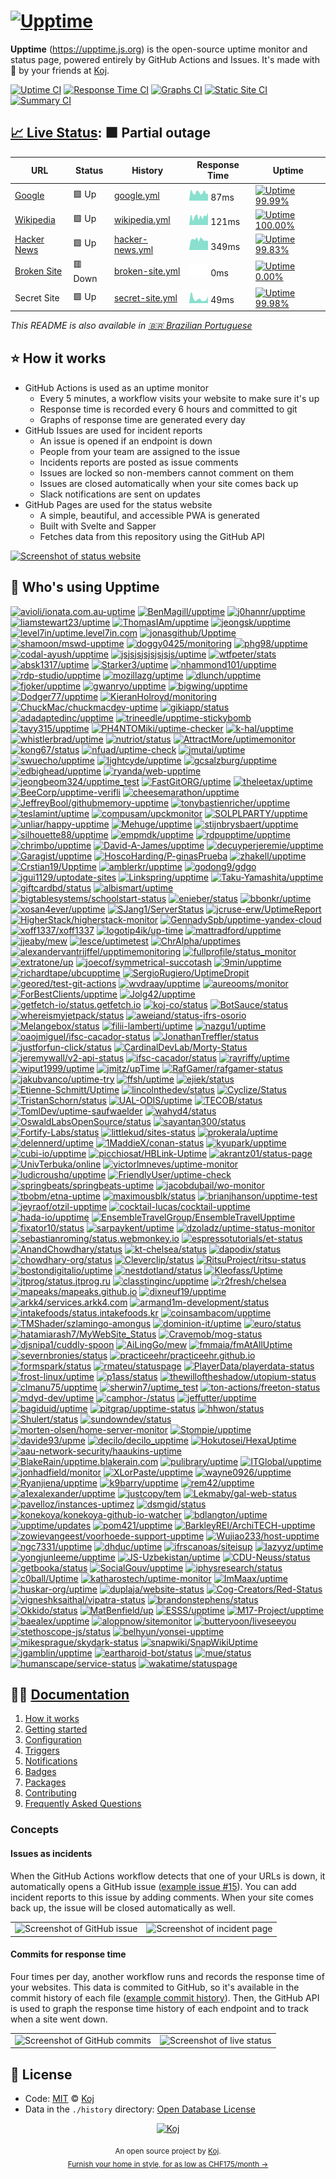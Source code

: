 # [![Upptime](https://raw.githubusercontent.com/upptime/upptime.js.org/master/static/img/logo.svg)](https://upptime.js.org)

<!--start: description-->

**Upptime** (https://upptime.js.org) is the open-source uptime monitor and status page, powered entirely by GitHub Actions and Issues. It's made with 💚 by your friends at [Koj](https://koj.co).

<!--end: description-->

[![Uptime CI](https://github.com/koj-co/upptime/workflows/Uptime%20CI/badge.svg)](https://github.com/koj-co/upptime/actions?query=workflow%3A%22Uptime+CI%22)
[![Response Time CI](https://github.com/koj-co/upptime/workflows/Response%20Time%20CI/badge.svg)](https://github.com/koj-co/upptime/actions?query=workflow%3A%22Response+Time+CI%22)
[![Graphs CI](https://github.com/koj-co/upptime/workflows/Graphs%20CI/badge.svg)](https://github.com/koj-co/upptime/actions?query=workflow%3A%22Graphs+CI%22)
[![Static Site CI](https://github.com/koj-co/upptime/workflows/Static%20Site%20CI/badge.svg)](https://github.com/koj-co/upptime/actions?query=workflow%3A%22Static+Site+CI%22)
[![Summary CI](https://github.com/koj-co/upptime/workflows/Summary%20CI/badge.svg)](https://github.com/koj-co/upptime/actions?query=workflow%3A%22Summary+CI%22)

## [📈 Live Status](https://demo.upptime.js.org): <!--live status--> **🟧 Partial outage**

<!--start: status pages-->
<!-- This summary is generated by Upptime (https://github.com/upptime/upptime) -->
<!-- Do not edit this manually, your changes will be overwritten -->

| URL                                             | Status  | History                                                                                      | Response Time                                                                    | Uptime                                                                                                                                                                                                          |
| ----------------------------------------------- | ------- | -------------------------------------------------------------------------------------------- | -------------------------------------------------------------------------------- | --------------------------------------------------------------------------------------------------------------------------------------------------------------------------------------------------------------- |
| [Google](https://www.google.com)                | 🟩 Up   | [google.yml](https://github.com/upptime/upptime/commits/master/history/google.yml)           | <img alt="Response time graph" src="./graphs/google.png" height="20"> 87ms       | [![Uptime 99.99%](https://img.shields.io/endpoint?url=https%3A%2F%2Fraw.githubusercontent.com%2Fupptime%2Fupptime%2Fmaster%2Fapi%2Fgoogle%2Fuptime.json)](https://demo.upptime.js.org/history/google)           |
| [Wikipedia](https://en.wikipedia.org)           | 🟩 Up   | [wikipedia.yml](https://github.com/upptime/upptime/commits/master/history/wikipedia.yml)     | <img alt="Response time graph" src="./graphs/wikipedia.png" height="20"> 121ms   | [![Uptime 100.00%](https://img.shields.io/endpoint?url=https%3A%2F%2Fraw.githubusercontent.com%2Fupptime%2Fupptime%2Fmaster%2Fapi%2Fwikipedia%2Fuptime.json)](https://demo.upptime.js.org/history/wikipedia)    |
| [Hacker News](https://news.ycombinator.com)     | 🟩 Up   | [hacker-news.yml](https://github.com/upptime/upptime/commits/master/history/hacker-news.yml) | <img alt="Response time graph" src="./graphs/hacker-news.png" height="20"> 349ms | [![Uptime 99.83%](https://img.shields.io/endpoint?url=https%3A%2F%2Fraw.githubusercontent.com%2Fupptime%2Fupptime%2Fmaster%2Fapi%2Fhacker-news%2Fuptime.json)](https://demo.upptime.js.org/history/hacker-news) |
| [Broken Site](https://thissitedoesnotexist.com) | 🟥 Down | [broken-site.yml](https://github.com/upptime/upptime/commits/master/history/broken-site.yml) | <img alt="Response time graph" src="./graphs/broken-site.png" height="20"> 0ms   | [![Uptime 0.00%](https://img.shields.io/endpoint?url=https%3A%2F%2Fraw.githubusercontent.com%2Fupptime%2Fupptime%2Fmaster%2Fapi%2Fbroken-site%2Fuptime.json)](https://demo.upptime.js.org/history/broken-site)  |
| Secret Site                                     | 🟩 Up   | [secret-site.yml](https://github.com/upptime/upptime/commits/master/history/secret-site.yml) | <img alt="Response time graph" src="./graphs/secret-site.png" height="20"> 49ms  | [![Uptime 99.98%](https://img.shields.io/endpoint?url=https%3A%2F%2Fraw.githubusercontent.com%2Fupptime%2Fupptime%2Fmaster%2Fapi%2Fsecret-site%2Fuptime.json)](https://demo.upptime.js.org/history/secret-site) |

<!--end: status pages-->

<!--start: docs-->

_This README is also available in [🇧🇷 Brazilian Portuguese](./README.pt-br.md)_

## ⭐ How it works

- GitHub Actions is used as an uptime monitor
  - Every 5 minutes, a workflow visits your website to make sure it's up
  - Response time is recorded every 6 hours and committed to git
  - Graphs of response time are generated every day
- GitHub Issues are used for incident reports
  - An issue is opened if an endpoint is down
  - People from your team are assigned to the issue
  - Incidents reports are posted as issue comments
  - Issues are locked so non-members cannot comment on them
  - Issues are closed automatically when your site comes back up
  - Slack notifications are sent on updates
- GitHub Pages are used for the status website
  - A simple, beautiful, and accessible PWA is generated
  - Built with Svelte and Sapper
  - Fetches data from this repository using the GitHub API

[![Screenshot of status website](https://raw.githubusercontent.com/upptime/upptime.js.org/master/static/img/screenshot-status.png)](https://upptime.js.org)

## 💝 Who's using Upptime

<!-- start: readme-repos-list -->
<!-- This list is auto-generated using koj-co/readme-repos-list -->
<!-- Do not edit this list manually, your changes will be overwritten -->
[![avioli/ionata.com.au-uptime](https://images.weserv.nl/?url=avatars0.githubusercontent.com%2Fu%2F524259%3Fv%3D4&h=30&w=30&fit=cover&mask=circle&maxage=7d)](https://ionata.com.au)
[![BenMagill/upptime](https://images.weserv.nl/?url=avatars3.githubusercontent.com%2Fu%2F34661412%3Fv%3D4&h=30&w=30&fit=cover&mask=circle&maxage=7d)](https://upptime.github.io/upptime)
[![j0hannr/upptime](https://images.weserv.nl/?url=avatars3.githubusercontent.com%2Fu%2F52762073%3Fv%3D4&h=30&w=30&fit=cover&mask=circle&maxage=7d)](https://demo.upptime.js.org)
[![liamstewart23/uptime](https://images.weserv.nl/?url=avatars0.githubusercontent.com%2Fu%2F15363506%3Fv%3D4&h=30&w=30&fit=cover&mask=circle&maxage=7d)](https://demo.upptime.js.org)
[![ThomasIAm/upptime](https://images.weserv.nl/?url=avatars2.githubusercontent.com%2Fu%2F10333951%3Fv%3D4&h=30&w=30&fit=cover&mask=circle&maxage=7d)](https://status.tvdn.me)
[![jeongsk/upptime](https://images.weserv.nl/?url=avatars2.githubusercontent.com%2Fu%2F57607783%3Fv%3D4&h=30&w=30&fit=cover&mask=circle&maxage=7d)](https://demo.upptime.js.org)
[![level7in/uptime.level7in.com](https://images.weserv.nl/?url=avatars3.githubusercontent.com%2Fu%2F9393567%3Fv%3D4&h=30&w=30&fit=cover&mask=circle&maxage=7d)](https://uptime.level7in.com)
[![jonasgithub/Upptime](https://images.weserv.nl/?url=avatars2.githubusercontent.com%2Fu%2F155643%3Fv%3D4&h=30&w=30&fit=cover&mask=circle&maxage=7d)](https://jonasgithub.github.io/Upptime/)
[![shamoon/mswd-upptime](https://images.weserv.nl/?url=avatars1.githubusercontent.com%2Fu%2F4887959%3Fv%3D4&h=30&w=30&fit=cover&mask=circle&maxage=7d)](https://status.mswd.io)
[![doggy0425/monitoring](https://images.weserv.nl/?url=avatars2.githubusercontent.com%2Fu%2F72742954%3Fv%3D4&h=30&w=30&fit=cover&mask=circle&maxage=7d)](https://demo.upptime.js.org)
[![phg98/upptime](https://images.weserv.nl/?url=avatars1.githubusercontent.com%2Fu%2F12092302%3Fv%3D4&h=30&w=30&fit=cover&mask=circle&maxage=7d)](https://demo.upptime.js.org)
[![codal-ayush/upptime](https://images.weserv.nl/?url=avatars1.githubusercontent.com%2Fu%2F61188326%3Fv%3D4&h=30&w=30&fit=cover&mask=circle&maxage=7d)](https://demo.upptime.js.org)
[![jsjsjsjsjsjsjsjs/uptime](https://images.weserv.nl/?url=avatars0.githubusercontent.com%2Fu%2F49901141%3Fv%3D4&h=30&w=30&fit=cover&mask=circle&maxage=7d)](https://demo.upptime.js.org)
[![wtfpeter/stats](https://images.weserv.nl/?url=avatars3.githubusercontent.com%2Fu%2F21058578%3Fv%3D4&h=30&w=30&fit=cover&mask=circle&maxage=7d)](https://stats.pethor.eu)
[![absk1317/uptime](https://images.weserv.nl/?url=avatars3.githubusercontent.com%2Fu%2F14087778%3Fv%3D4&h=30&w=30&fit=cover&mask=circle&maxage=7d)](https://demo.upptime.js.org)
[![Starker3/uptime](https://images.weserv.nl/?url=avatars1.githubusercontent.com%2Fu%2F20905821%3Fv%3D4&h=30&w=30&fit=cover&mask=circle&maxage=7d)](https://demo.upptime.js.org)
[![nhammond101/upptime](https://images.weserv.nl/?url=avatars3.githubusercontent.com%2Fu%2F456479%3Fv%3D4&h=30&w=30&fit=cover&mask=circle&maxage=7d)](https://status.happypengu.in)
[![rdp-studio/upptime](https://images.weserv.nl/?url=avatars0.githubusercontent.com%2Fu%2F67402215%3Fv%3D4&h=30&w=30&fit=cover&mask=circle&maxage=7d)](https://upptime.github.io/upptime)
[![mozillazg/uptime](https://images.weserv.nl/?url=avatars2.githubusercontent.com%2Fu%2F485054%3Fv%3D4&h=30&w=30&fit=cover&mask=circle&maxage=7d)](https://demo.upptime.js.org)
[![dlunch/upptime](https://images.weserv.nl/?url=avatars1.githubusercontent.com%2Fu%2F1371509%3Fv%3D4&h=30&w=30&fit=cover&mask=circle&maxage=7d)](https://upptime.dlunch.net/)
[![fjoker/upptime](https://images.weserv.nl/?url=avatars2.githubusercontent.com%2Fu%2F6489660%3Fv%3D4&h=30&w=30&fit=cover&mask=circle&maxage=7d)](https://demo.upptime.js.org)
[![gwanryo/upptime](https://images.weserv.nl/?url=avatars0.githubusercontent.com%2Fu%2F9062624%3Fv%3D4&h=30&w=30&fit=cover&mask=circle&maxage=7d)](https://status.jmm.kr)
[![bigwing/upptime](https://images.weserv.nl/?url=avatars3.githubusercontent.com%2Fu%2F13835088%3Fv%3D4&h=30&w=30&fit=cover&mask=circle&maxage=7d)](https://bigwing.github.io/upptime/)
[![Dodger77/upptime](https://images.weserv.nl/?url=avatars2.githubusercontent.com%2Fu%2F255767%3Fv%3D4&h=30&w=30&fit=cover&mask=circle&maxage=7d)](https://upptime.github.io/upptime)
[![KieranHolroyd/monitoring](https://images.weserv.nl/?url=avatars1.githubusercontent.com%2Fu%2F25421864%3Fv%3D4&h=30&w=30&fit=cover&mask=circle&maxage=7d)](https://monitoring.kieran.dev)
[![ChuckMac/chuckmacdev-uptime](https://images.weserv.nl/?url=avatars1.githubusercontent.com%2Fu%2F1966834%3Fv%3D4&h=30&w=30&fit=cover&mask=circle&maxage=7d)](https://demo.upptime.js.org)
[![gikiapp/status](https://images.weserv.nl/?url=avatars1.githubusercontent.com%2Fu%2F63689645%3Fv%3D4&h=30&w=30&fit=cover&mask=circle&maxage=7d)](https://upptime.github.io/upptime)
[![adadaptedinc/upptime](https://images.weserv.nl/?url=avatars2.githubusercontent.com%2Fu%2F6840510%3Fv%3D4&h=30&w=30&fit=cover&mask=circle&maxage=7d)](https://demo.upptime.js.org)
[![trineedle/upptime-stickybomb](https://images.weserv.nl/?url=avatars0.githubusercontent.com%2Fu%2F74759629%3Fv%3D4&h=30&w=30&fit=cover&mask=circle&maxage=7d)](https://demo.upptime.js.org)
[![tavy315/upptime](https://images.weserv.nl/?url=avatars2.githubusercontent.com%2Fu%2F6184412%3Fv%3D4&h=30&w=30&fit=cover&mask=circle&maxage=7d)](https://demo.upptime.js.org)
[![PH4NTOMiki/uptime-checker](https://images.weserv.nl/?url=avatars1.githubusercontent.com%2Fu%2F35368241%3Fv%3D4&h=30&w=30&fit=cover&mask=circle&maxage=7d)](https://demo.upptime.js.org)
[![k-hal/upptime](https://images.weserv.nl/?url=avatars1.githubusercontent.com%2Fu%2F1532352%3Fv%3D4&h=30&w=30&fit=cover&mask=circle&maxage=7d)](https://demo.upptime.js.org)
[![whistlerbrad/uptime](https://images.weserv.nl/?url=avatars2.githubusercontent.com%2Fu%2F12632335%3Fv%3D4&h=30&w=30&fit=cover&mask=circle&maxage=7d)](https://upptime.github.io/upptime)
[![nutriot/status](https://images.weserv.nl/?url=avatars0.githubusercontent.com%2Fu%2F40072057%3Fv%3D4&h=30&w=30&fit=cover&mask=circle&maxage=7d)](https://status.nutriot.com)
[![AttractMore/uptimemonitor](https://images.weserv.nl/?url=avatars2.githubusercontent.com%2Fu%2F986557%3Fv%3D4&h=30&w=30&fit=cover&mask=circle&maxage=7d)](https://upptime.github.io/upptime)
[![kong67/status](https://images.weserv.nl/?url=avatars2.githubusercontent.com%2Fu%2F2015787%3Fv%3D4&h=30&w=30&fit=cover&mask=circle&maxage=7d)](https://upptime.github.io/upptime)
[![nfuad/uptime-check](https://images.weserv.nl/?url=avatars0.githubusercontent.com%2Fu%2F24988773%3Fv%3D4&h=30&w=30&fit=cover&mask=circle&maxage=7d)](https://upptime.github.io/upptime)
[![jmutai/uptime](https://images.weserv.nl/?url=avatars1.githubusercontent.com%2Fu%2F12774160%3Fv%3D4&h=30&w=30&fit=cover&mask=circle&maxage=7d)](https://demo.upptime.js.org)
[![swuecho/upptime](https://images.weserv.nl/?url=avatars2.githubusercontent.com%2Fu%2F666683%3Fv%3D4&h=30&w=30&fit=cover&mask=circle&maxage=7d)](https://blog.meihao.us/upptime/)
[![lightcyde/upptime](https://images.weserv.nl/?url=avatars3.githubusercontent.com%2Fu%2F47458786%3Fv%3D4&h=30&w=30&fit=cover&mask=circle&maxage=7d)](https://status.lightcyde.agency)
[![gcsalzburg/upptime](https://images.weserv.nl/?url=avatars3.githubusercontent.com%2Fu%2F32631912%3Fv%3D4&h=30&w=30&fit=cover&mask=circle&maxage=7d)](https://designedbycave.co.uk)
[![edbighead/upptime](https://images.weserv.nl/?url=avatars3.githubusercontent.com%2Fu%2F16245796%3Fv%3D4&h=30&w=30&fit=cover&mask=circle&maxage=7d)](https://edbighead.github.io/upptime)
[![ryanda/web-upptime](https://images.weserv.nl/?url=avatars2.githubusercontent.com%2Fu%2F7850459%3Fv%3D4&h=30&w=30&fit=cover&mask=circle&maxage=7d)](https://ryanda.github.io/web-upptime)
[![jeongbeom324/upptime_test](https://images.weserv.nl/?url=avatars2.githubusercontent.com%2Fu%2F74699926%3Fv%3D4&h=30&w=30&fit=cover&mask=circle&maxage=7d)](https://jeongbeom324@gmail.com.github.io/upptime_test)
[![FastGitORG/uptime](https://images.weserv.nl/?url=avatars1.githubusercontent.com%2Fu%2F62810231%3Fv%3D4&h=30&w=30&fit=cover&mask=circle&maxage=7d)](https://upptime.github.io/upptime)
[![theleetax/uptime](https://images.weserv.nl/?url=avatars0.githubusercontent.com%2Fu%2F61379531%3Fv%3D4&h=30&w=30&fit=cover&mask=circle&maxage=7d)](https://status.theleetax.com)
[![BeeCorp/upptime-verifli](https://images.weserv.nl/?url=avatars2.githubusercontent.com%2Fu%2F68553155%3Fv%3D4&h=30&w=30&fit=cover&mask=circle&maxage=7d)](https://BeeCorp.github.io/upptime-verifli)
[![cheesemarathon/upptime](https://images.weserv.nl/?url=avatars0.githubusercontent.com%2Fu%2F16329132%3Fv%3D4&h=30&w=30&fit=cover&mask=circle&maxage=7d)](https://cheesemarathon.github.io/upptime)
[![JeffreyBool/githubmemory-upptime](https://images.weserv.nl/?url=avatars3.githubusercontent.com%2Fu%2F24415888%3Fv%3D4&h=30&w=30&fit=cover&mask=circle&maxage=7d)](https://upptime.githubmemory.com/)
[![tonybastienricher/upptime](https://images.weserv.nl/?url=avatars0.githubusercontent.com%2Fu%2F51478222%3Fv%3D4&h=30&w=30&fit=cover&mask=circle&maxage=7d)](https://tonybastienricher.github.io/upptime)
[![teslamint/uptime](https://images.weserv.nl/?url=avatars2.githubusercontent.com%2Fu%2F158752%3Fv%3D4&h=30&w=30&fit=cover&mask=circle&maxage=7d)](https://uptime.tmint.dev)
[![compusam/upckmonitor](https://images.weserv.nl/?url=avatars0.githubusercontent.com%2Fu%2F348724%3Fv%3D4&h=30&w=30&fit=cover&mask=circle&maxage=7d)](https://demo.upptime.js.org)
[![SOLPLPARTY/upptime](https://images.weserv.nl/?url=avatars2.githubusercontent.com%2Fu%2F37937762%3Fv%3D4&h=30&w=30&fit=cover&mask=circle&maxage=7d)](https://status.solpl.party)
[![unliar/happy-upptime](https://images.weserv.nl/?url=avatars3.githubusercontent.com%2Fu%2F14177215%3Fv%3D4&h=30&w=30&fit=cover&mask=circle&maxage=7d)](https://unliar.github.io/happy-upptime)
[![Mehuge/upptime](https://images.weserv.nl/?url=avatars1.githubusercontent.com%2Fu%2F99895%3Fv%3D4&h=30&w=30&fit=cover&mask=circle&maxage=7d)](https://mehuge.github.io/upptime)
[![stijnbrysbaert/upptime](https://images.weserv.nl/?url=avatars0.githubusercontent.com%2Fu%2F21146352%3Fv%3D4&h=30&w=30&fit=cover&mask=circle&maxage=7d)](https://stijnbrysbaert.github.io/upptime)
[![silhouette88/upptime](https://images.weserv.nl/?url=avatars1.githubusercontent.com%2Fu%2F15719657%3Fv%3D4&h=30&w=30&fit=cover&mask=circle&maxage=7d)](https://silhouette88.github.io/upptime)
[![empmdk/upptime](https://images.weserv.nl/?url=avatars3.githubusercontent.com%2Fu%2F6612031%3Fv%3D4&h=30&w=30&fit=cover&mask=circle&maxage=7d)](https://status.wickedcpu.com)
[![rdpupptime/upptime](https://images.weserv.nl/?url=avatars3.githubusercontent.com%2Fu%2F74958882%3Fv%3D4&h=30&w=30&fit=cover&mask=circle&maxage=7d)](https://rdpupptime.github.io/upptime)
[![chrimbo/upptime](https://images.weserv.nl/?url=avatars0.githubusercontent.com%2Fu%2F6575546%3Fv%3D4&h=30&w=30&fit=cover&mask=circle&maxage=7d)](https://chrimbo.github.io/upptime)
[![David-A-James/upptime](https://images.weserv.nl/?url=avatars1.githubusercontent.com%2Fu%2F8606919%3Fv%3D4&h=30&w=30&fit=cover&mask=circle&maxage=7d)](https://David-A-James.github.io/upptime)
[![decuyperjeremie/upptime](https://images.weserv.nl/?url=avatars0.githubusercontent.com%2Fu%2F5681118%3Fv%3D4&h=30&w=30&fit=cover&mask=circle&maxage=7d)](https://decuyperjeremie.github.io/upptime)
[![Garagist/upptime](https://images.weserv.nl/?url=avatars2.githubusercontent.com%2Fu%2F61826246%3Fv%3D4&h=30&w=30&fit=cover&mask=circle&maxage=7d)](https://Garagist.github.io/upptime)
[![HoscoHarding/P-ginasPrueba](https://images.weserv.nl/?url=avatars1.githubusercontent.com%2Fu%2F56766560%3Fv%3D4&h=30&w=30&fit=cover&mask=circle&maxage=7d)](https://demo.upptime.js.org)
[![zhakell/upptime](https://images.weserv.nl/?url=avatars3.githubusercontent.com%2Fu%2F67196792%3Fv%3D4&h=30&w=30&fit=cover&mask=circle&maxage=7d)](https://zhakell.github.io/upptime)
[![Crstian19/Upptime](https://images.weserv.nl/?url=avatars2.githubusercontent.com%2Fu%2F21632768%3Fv%3D4&h=30&w=30&fit=cover&mask=circle&maxage=7d)](https://crstian.me)
[![amblerkr/upptime](https://images.weserv.nl/?url=avatars3.githubusercontent.com%2Fu%2F67187038%3Fv%3D4&h=30&w=30&fit=cover&mask=circle&maxage=7d)](https://status.ambler.kr)
[![godong9/gdgo](https://images.weserv.nl/?url=avatars0.githubusercontent.com%2Fu%2F1950670%3Fv%3D4&h=30&w=30&fit=cover&mask=circle&maxage=7d)](https://godong9.github.io/gdgo)
[![jgui1129/uptodate-sites](https://images.weserv.nl/?url=avatars3.githubusercontent.com%2Fu%2F29097518%3Fv%3D4&h=30&w=30&fit=cover&mask=circle&maxage=7d)](https://upptime.github.io/upptime)
[![Linkspring/upptime](https://images.weserv.nl/?url=avatars1.githubusercontent.com%2Fu%2F66222735%3Fv%3D4&h=30&w=30&fit=cover&mask=circle&maxage=7d)](https://status.lksg.me)
[![Taku-Yamashita/upptime](https://images.weserv.nl/?url=avatars1.githubusercontent.com%2Fu%2F27942145%3Fv%3D4&h=30&w=30&fit=cover&mask=circle&maxage=7d)](https://Taku-Yamashita.github.io/upptime)
[![giftcardbd/status](https://images.weserv.nl/?url=avatars0.githubusercontent.com%2Fu%2F70586926%3Fv%3D4&h=30&w=30&fit=cover&mask=circle&maxage=7d)](https://giftcardbd.github.io/status)
[![albismart/uptime](https://images.weserv.nl/?url=avatars2.githubusercontent.com%2Fu%2F31440851%3Fv%3D4&h=30&w=30&fit=cover&mask=circle&maxage=7d)](https://status.albismart.com)
[![bigtablesystems/schoolstart-status](https://images.weserv.nl/?url=avatars2.githubusercontent.com%2Fu%2F64296373%3Fv%3D4&h=30&w=30&fit=cover&mask=circle&maxage=7d)](https://demo.upptime.js.org)
[![enieber/status](https://images.weserv.nl/?url=avatars3.githubusercontent.com%2Fu%2F7907068%3Fv%3D4&h=30&w=30&fit=cover&mask=circle&maxage=7d)](https://enieber.github.io/status/)
[![bbonkr/uptime](https://images.weserv.nl/?url=avatars0.githubusercontent.com%2Fu%2F3590545%3Fv%3D4&h=30&w=30&fit=cover&mask=circle&maxage=7d)](https://uptime.bbon.me)
[![xosan4ever/upptime](https://images.weserv.nl/?url=avatars2.githubusercontent.com%2Fu%2F10044715%3Fv%3D4&h=30&w=30&fit=cover&mask=circle&maxage=7d)](https://xosan4ever.github.io/upptime)
[![SJang1/ServerStatus](https://images.weserv.nl/?url=avatars2.githubusercontent.com%2Fu%2F29011440%3Fv%3D4&h=30&w=30&fit=cover&mask=circle&maxage=7d)](https://SJang1.github.io/ServerStatus)
[![jcruse-erw/UptimeReport](https://images.weserv.nl/?url=avatars3.githubusercontent.com%2Fu%2F69030709%3Fv%3D4&h=30&w=30&fit=cover&mask=circle&maxage=7d)](https://jcruse-erw.github.io/UptimeReport)
[![HigherStack/higherstack-monitor](https://images.weserv.nl/?url=avatars0.githubusercontent.com%2Fu%2F64578864%3Fv%3D4&h=30&w=30&fit=cover&mask=circle&maxage=7d)](https://HigherStack.github.io/higherstack-monitor)
[![GennadySpb/upptime-yandex-cloud](https://images.weserv.nl/?url=avatars2.githubusercontent.com%2Fu%2F2803590%3Fv%3D4&h=30&w=30&fit=cover&mask=circle&maxage=7d)](https://GennadySpb.github.io/upptime-yandex-cloud)
[![xoff1337/xoff1337](https://images.weserv.nl/?url=avatars2.githubusercontent.com%2Fu%2F58573943%3Fv%3D4&h=30&w=30&fit=cover&mask=circle&maxage=7d)](https://xoff1337.github.io/xoff1337)
[![logotip4ik/up-time](https://images.weserv.nl/?url=avatars0.githubusercontent.com%2Fu%2F56201308%3Fv%3D4&h=30&w=30&fit=cover&mask=circle&maxage=7d)](https://logotip4ik.github.io/up-time)
[![mattradford/upptime](https://images.weserv.nl/?url=avatars1.githubusercontent.com%2Fu%2F2804540%3Fv%3D4&h=30&w=30&fit=cover&mask=circle&maxage=7d)](https://mattradford.github.io/upptime)
[![jjeaby/mew](https://images.weserv.nl/?url=avatars1.githubusercontent.com%2Fu%2F32763196%3Fv%3D4&h=30&w=30&fit=cover&mask=circle&maxage=7d)](https://jjeaby.github.io/mew)
[![lesce/uptimetest](https://images.weserv.nl/?url=avatars1.githubusercontent.com%2Fu%2F151652%3Fv%3D4&h=30&w=30&fit=cover&mask=circle&maxage=7d)](https://lesce.github.io/uptimetest)
[![ChrAlpha/upptimes](https://images.weserv.nl/?url=avatars0.githubusercontent.com%2Fu%2F53332481%3Fv%3D4&h=30&w=30&fit=cover&mask=circle&maxage=7d)](https://status.ichr.me)
[![alexandervantrijffel/upptimemonitoring](https://images.weserv.nl/?url=avatars2.githubusercontent.com%2Fu%2F994409%3Fv%3D4&h=30&w=30&fit=cover&mask=circle&maxage=7d)](https://alexandervantrijffel.github.io/upptimemonitoring)
[![fullprofile/status_monitor](https://images.weserv.nl/?url=avatars2.githubusercontent.com%2Fu%2F20567415%3Fv%3D4&h=30&w=30&fit=cover&mask=circle&maxage=7d)](https://status.waypath.io)
[![extratone/up](https://images.weserv.nl/?url=avatars3.githubusercontent.com%2Fu%2F43663476%3Fv%3D4&h=30&w=30&fit=cover&mask=circle&maxage=7d)](https://extratone.github.io/up)
[![joecof/symmetrical-succotash](https://images.weserv.nl/?url=avatars1.githubusercontent.com%2Fu%2F43552945%3Fv%3D4&h=30&w=30&fit=cover&mask=circle&maxage=7d)](https://joecof.github.io/symmetrical-succotash)
[![9min/upptime](https://images.weserv.nl/?url=avatars1.githubusercontent.com%2Fu%2F12682061%3Fv%3D4&h=30&w=30&fit=cover&mask=circle&maxage=7d)](https://9min.github.io/upptime)
[![richardtape/ubcupptime](https://images.weserv.nl/?url=avatars0.githubusercontent.com%2Fu%2F116946%3Fv%3D4&h=30&w=30&fit=cover&mask=circle&maxage=7d)](https://richardtape.github.io/ubcupptime)
[![SergioRugiero/UptimeDropit](https://images.weserv.nl/?url=avatars0.githubusercontent.com%2Fu%2F20051327%3Fv%3D4&h=30&w=30&fit=cover&mask=circle&maxage=7d)](https://SergioRugiero.github.io/UptimeDropit)
[![geored/test-git-actions](https://images.weserv.nl/?url=avatars2.githubusercontent.com%2Fu%2F47973913%3Fv%3D4&h=30&w=30&fit=cover&mask=circle&maxage=7d)](https://geored.github.io/test-git-actions)
[![wvdraay/upptime](https://images.weserv.nl/?url=avatars3.githubusercontent.com%2Fu%2F11157658%3Fv%3D4&h=30&w=30&fit=cover&mask=circle&maxage=7d)](https://wvdraay.github.io/upptime-ccmm.care)
[![aureooms/monitor](https://images.weserv.nl/?url=avatars3.githubusercontent.com%2Fu%2F5165674%3Fv%3D4&h=30&w=30&fit=cover&mask=circle&maxage=7d)](https://aureooms.github.io/monitor)
[![ForBestClients/upptime](https://images.weserv.nl/?url=avatars3.githubusercontent.com%2Fu%2F6724775%3Fv%3D4&h=30&w=30&fit=cover&mask=circle&maxage=7d)](https://ivankopcik.github.io/upptime)
[![Jolg42/upptime](https://images.weserv.nl/?url=avatars3.githubusercontent.com%2Fu%2F1328733%3Fv%3D4&h=30&w=30&fit=cover&mask=circle&maxage=7d)](https://jolg42.github.io/upptime)
[![getfetch-io/status.getfetch.io](https://images.weserv.nl/?url=avatars1.githubusercontent.com%2Fu%2F70174612%3Fv%3D4&h=30&w=30&fit=cover&mask=circle&maxage=7d)](https://status.getfetch.io)
[![koj-co/status](https://images.weserv.nl/?url=avatars3.githubusercontent.com%2Fu%2F65495851%3Fv%3D4&h=30&w=30&fit=cover&mask=circle&maxage=7d)](https://status.koj.co)
[![BotSauce/status](https://images.weserv.nl/?url=avatars0.githubusercontent.com%2Fu%2F69754536%3Fv%3D4&h=30&w=30&fit=cover&mask=circle&maxage=7d)](https://botsauce.github.io/status)
[![whereismyjetpack/status](https://images.weserv.nl/?url=avatars2.githubusercontent.com%2Fu%2F3694886%3Fv%3D4&h=30&w=30&fit=cover&mask=circle&maxage=7d)](https://whereismyjetpack.github.io/status)
[![aweiand/status-ifrs-osorio](https://images.weserv.nl/?url=avatars0.githubusercontent.com%2Fu%2F1443817%3Fv%3D4&h=30&w=30&fit=cover&mask=circle&maxage=7d)](https://aweiand.github.io/status-ifrs-osorio)
[![Melangebox/status](https://images.weserv.nl/?url=avatars2.githubusercontent.com%2Fu%2F74049849%3Fv%3D4&h=30&w=30&fit=cover&mask=circle&maxage=7d)](https://status.melangebox.com)
[![filii-lamberti/uptime](https://images.weserv.nl/?url=avatars2.githubusercontent.com%2Fu%2F62287617%3Fv%3D4&h=30&w=30&fit=cover&mask=circle&maxage=7d)](https://filii-lamberti.github.io/uptime)
[![nazgu1/uptime](https://images.weserv.nl/?url=avatars0.githubusercontent.com%2Fu%2F1545613%3Fv%3D4&h=30&w=30&fit=cover&mask=circle&maxage=7d)](https://nazgu1.github.io/uptime)
[![oaojmiguel/ifsc-cacador-status](https://images.weserv.nl/?url=avatars1.githubusercontent.com%2Fu%2F14549975%3Fv%3D4&h=30&w=30&fit=cover&mask=circle&maxage=7d)](https://oaojmiguel.github.io/ifsc-cacador-status)
[![JonathanTreffler/status](https://images.weserv.nl/?url=avatars1.githubusercontent.com%2Fu%2F28999431%3Fv%3D4&h=30&w=30&fit=cover&mask=circle&maxage=7d)](https://JonathanTreffler.github.io/status)
[![justforfun-click/status](https://images.weserv.nl/?url=avatars1.githubusercontent.com%2Fu%2F71951624%3Fv%3D4&h=30&w=30&fit=cover&mask=circle&maxage=7d)](https://uptime.justforfun.click)
[![CardinalDevLab/Morty-Status](https://images.weserv.nl/?url=avatars1.githubusercontent.com%2Fu%2F71206262%3Fv%3D4&h=30&w=30&fit=cover&mask=circle&maxage=7d)](https://status.schwi.me)
[![jeremywall/v2-api-status](https://images.weserv.nl/?url=avatars0.githubusercontent.com%2Fu%2F1005490%3Fv%3D4&h=30&w=30&fit=cover&mask=circle&maxage=7d)](https://jeremywall.github.io/v2-api-status)
[![ifsc-cacador/status](https://images.weserv.nl/?url=avatars2.githubusercontent.com%2Fu%2F74967565%3Fv%3D4&h=30&w=30&fit=cover&mask=circle&maxage=7d)](https://ifsc-cacador.github.io/status)
[![rayriffy/uptime](https://images.weserv.nl/?url=avatars3.githubusercontent.com%2Fu%2F22584594%3Fv%3D4&h=30&w=30&fit=cover&mask=circle&maxage=7d)](https://status.rayriffy.com)
[![wiput1999/uptime](https://images.weserv.nl/?url=avatars3.githubusercontent.com%2Fu%2F8299278%3Fv%3D4&h=30&w=30&fit=cover&mask=circle&maxage=7d)](https://status.wi.in.th)
[![jmitz/upTime](https://images.weserv.nl/?url=avatars1.githubusercontent.com%2Fu%2F378080%3Fv%3D4&h=30&w=30&fit=cover&mask=circle&maxage=7d)](https://jmitz.github.io/upTime)
[![RafGamer/rafgamer-status](https://images.weserv.nl/?url=avatars1.githubusercontent.com%2Fu%2F25205937%3Fv%3D4&h=30&w=30&fit=cover&mask=circle&maxage=7d)](https://status.rafgamer.pw)
[![jakubvanco/uptime-try](https://images.weserv.nl/?url=avatars0.githubusercontent.com%2Fu%2F67695990%3Fv%3D4&h=30&w=30&fit=cover&mask=circle&maxage=7d)](https://jakubvanco.github.io/uptime-try)
[![ffsh/uptime](https://images.weserv.nl/?url=avatars3.githubusercontent.com%2Fu%2F36672151%3Fv%3D4&h=30&w=30&fit=cover&mask=circle&maxage=7d)](https://status.freifunk-suedholstein.de)
[![ejiek/status](https://images.weserv.nl/?url=avatars2.githubusercontent.com%2Fu%2F7649041%3Fv%3D4&h=30&w=30&fit=cover&mask=circle&maxage=7d)](https://status.ejiek.com)
[![Etienne-Schmitt/Uptime](https://images.weserv.nl/?url=avatars2.githubusercontent.com%2Fu%2F22135894%3Fv%3D4&h=30&w=30&fit=cover&mask=circle&maxage=7d)](https://status.schmitt-etienne.fr)
[![lincolnthedev/status](https://images.weserv.nl/?url=avatars2.githubusercontent.com%2Fu%2F41193328%3Fv%3D4&h=30&w=30&fit=cover&mask=circle&maxage=7d)](https://lincolnthedev.github.io/classi-status)
[![Cyclize/Status](https://images.weserv.nl/?url=avatars3.githubusercontent.com%2Fu%2F41808935%3Fv%3D4&h=30&w=30&fit=cover&mask=circle&maxage=7d)](https://status.cyclize.cf)
[![TristanSchorn/status](https://images.weserv.nl/?url=avatars1.githubusercontent.com%2Fu%2F3461274%3Fv%3D4&h=30&w=30&fit=cover&mask=circle&maxage=7d)](https://TristanSchorn.github.io/status)
[![UAL-ODIS/uptime](https://images.weserv.nl/?url=avatars2.githubusercontent.com%2Fu%2F61063507%3Fv%3D4&h=30&w=30&fit=cover&mask=circle&maxage=7d)](https://UAL-ODIS.github.io/uptime)
[![TECOB/status](https://images.weserv.nl/?url=avatars3.githubusercontent.com%2Fu%2F12141937%3Fv%3D4&h=30&w=30&fit=cover&mask=circle&maxage=7d)](https://tecob.github.io/status)
[![TomlDev/uptime-saufwaelder](https://images.weserv.nl/?url=avatars0.githubusercontent.com%2Fu%2F48552168%3Fv%3D4&h=30&w=30&fit=cover&mask=circle&maxage=7d)](https://tomldev.github.io/uptime-saufwaelder)
[![wahyd4/status](https://images.weserv.nl/?url=avatars2.githubusercontent.com%2Fu%2F836576%3Fv%3D4&h=30&w=30&fit=cover&mask=circle&maxage=7d)](https://status.toozhao.com)
[![OswaldLabsOpenSource/status](https://images.weserv.nl/?url=avatars3.githubusercontent.com%2Fu%2F21421587%3Fv%3D4&h=30&w=30&fit=cover&mask=circle&maxage=7d)](https://status.oswaldlabs.com)
[![sayantan300/status](https://images.weserv.nl/?url=avatars0.githubusercontent.com%2Fu%2F62213554%3Fv%3D4&h=30&w=30&fit=cover&mask=circle&maxage=7d)](https://status.rovelstars.ga)
[![Fortify-Labs/status](https://images.weserv.nl/?url=avatars1.githubusercontent.com%2Fu%2F65604887%3Fv%3D4&h=30&w=30&fit=cover&mask=circle&maxage=7d)](https://status.fortify.gg)
[![littlekud/sites-status](https://images.weserv.nl/?url=avatars0.githubusercontent.com%2Fu%2F63548095%3Fv%3D4&h=30&w=30&fit=cover&mask=circle&maxage=7d)](https://status.taoky.moe)
[![prokerala/uptime](https://images.weserv.nl/?url=avatars1.githubusercontent.com%2Fu%2F49444039%3Fv%3D4&h=30&w=30&fit=cover&mask=circle&maxage=7d)](https://prokerala.github.io/uptime)
[![delennerd/uptime](https://images.weserv.nl/?url=avatars3.githubusercontent.com%2Fu%2F15961552%3Fv%3D4&h=30&w=30&fit=cover&mask=circle&maxage=7d)](https://status.delennerd.de)
[![1MaddieX/conan-status](https://images.weserv.nl/?url=avatars2.githubusercontent.com%2Fu%2F47996003%3Fv%3D4&h=30&w=30&fit=cover&mask=circle&maxage=7d)](https://status.conan-ai.co)
[![kyupark/upptime](https://images.weserv.nl/?url=avatars3.githubusercontent.com%2Fu%2F465309%3Fv%3D4&h=30&w=30&fit=cover&mask=circle&maxage=7d)](https://upptime.js.org)
[![cubi-io/upptime](https://images.weserv.nl/?url=avatars0.githubusercontent.com%2Fu%2F73463162%3Fv%3D4&h=30&w=30&fit=cover&mask=circle&maxage=7d)](https://upptime.cubi.so)
[![picchiosat/HBLink-Uptime](https://images.weserv.nl/?url=avatars3.githubusercontent.com%2Fu%2F8112062%3Fv%3D4&h=30&w=30&fit=cover&mask=circle&maxage=7d)](https://uptime.hblink.it)
[![akrantz01/status-page](https://images.weserv.nl/?url=avatars1.githubusercontent.com%2Fu%2F16374390%3Fv%3D4&h=30&w=30&fit=cover&mask=circle&maxage=7d)](https://status.krantz.dev)
[![UnivTerbuka/online](https://images.weserv.nl/?url=avatars1.githubusercontent.com%2Fu%2F70267820%3Fv%3D4&h=30&w=30&fit=cover&mask=circle&maxage=7d)](https://UnivTerbuka.github.io/online)
[![victorlmneves/uptime-monitor](https://images.weserv.nl/?url=avatars3.githubusercontent.com%2Fu%2F17341789%3Fv%3D4&h=30&w=30&fit=cover&mask=circle&maxage=7d)](https://victorneves.dev)
[![ludicroushq/upptime](https://images.weserv.nl/?url=avatars3.githubusercontent.com%2Fu%2F40924967%3Fv%3D4&h=30&w=30&fit=cover&mask=circle&maxage=7d)](https://uptime.ludicroushq.com)
[![FriendlyUser/uptime-check](https://images.weserv.nl/?url=avatars0.githubusercontent.com%2Fu%2F13860264%3Fv%3D4&h=30&w=30&fit=cover&mask=circle&maxage=7d)](https://FriendlyUser.github.io/uptime-check)
[![springbeats/springbeats-uptime](https://images.weserv.nl/?url=avatars0.githubusercontent.com%2Fu%2F74774613%3Fv%3D4&h=30&w=30&fit=cover&mask=circle&maxage=7d)](https://status.springbeats.com)
[![jacobdubail/wo-monitor](https://images.weserv.nl/?url=avatars0.githubusercontent.com%2Fu%2F292745%3Fv%3D4&h=30&w=30&fit=cover&mask=circle&maxage=7d)](https://jacobdubail.github.io/wo-monitor)
[![tbobm/etna-uptime](https://images.weserv.nl/?url=avatars1.githubusercontent.com%2Fu%2F16706490%3Fv%3D4&h=30&w=30&fit=cover&mask=circle&maxage=7d)](https://tbobm.github.io/etna-uptime)
[![maximousblk/status](https://images.weserv.nl/?url=avatars3.githubusercontent.com%2Fu%2F28438021%3Fv%3D4&h=30&w=30&fit=cover&mask=circle&maxage=7d)](https://maximousblk.github.io/status)
[![brianjhanson/upptime-test](https://images.weserv.nl/?url=avatars0.githubusercontent.com%2Fu%2F1843073%3Fv%3D4&h=30&w=30&fit=cover&mask=circle&maxage=7d)](https://upptime.brianhanson.net)
[![jeyraof/otzil-upptime](https://images.weserv.nl/?url=avatars0.githubusercontent.com%2Fu%2F2032880%3Fv%3D4&h=30&w=30&fit=cover&mask=circle&maxage=7d)](https://status.otzil.com)
[![cocktail-lucas/cocktail-upptime](https://images.weserv.nl/?url=avatars1.githubusercontent.com%2Fu%2F68220332%3Fv%3D4&h=30&w=30&fit=cover&mask=circle&maxage=7d)](https://uptime.cocktailfunding.io)
[![hada-io/upptime](https://images.weserv.nl/?url=avatars0.githubusercontent.com%2Fu%2F63682122%3Fv%3D4&h=30&w=30&fit=cover&mask=circle&maxage=7d)](https://upptime.hada.io)
[![EnsembleTravelGroup/EnsembleTravelUpptime](https://images.weserv.nl/?url=avatars1.githubusercontent.com%2Fu%2F6980232%3Fv%3D4&h=30&w=30&fit=cover&mask=circle&maxage=7d)](https://status.ensembletravel.com)
[![fixator10/status](https://images.weserv.nl/?url=avatars0.githubusercontent.com%2Fu%2F11073934%3Fv%3D4&h=30&w=30&fit=cover&mask=circle&maxage=7d)](https://status.fixator10.ru)
[![sarpaykent/uptime](https://images.weserv.nl/?url=avatars1.githubusercontent.com%2Fu%2F2204282%3Fv%3D4&h=30&w=30&fit=cover&mask=circle&maxage=7d)](https://status.sarpaykent.com)
[![dzoladz/uptime-status-monitor](https://images.weserv.nl/?url=avatars2.githubusercontent.com%2Fu%2F10561752%3Fv%3D4&h=30&w=30&fit=cover&mask=circle&maxage=7d)](https://dzoladz.github.io/uptime-status-monitor)
[![sebastianroming/status.webmonkey.io](https://images.weserv.nl/?url=avatars3.githubusercontent.com%2Fu%2F200112%3Fv%3D4&h=30&w=30&fit=cover&mask=circle&maxage=7d)](https://status.webmonkey.io)
[![espressotutorials/et-status](https://images.weserv.nl/?url=avatars1.githubusercontent.com%2Fu%2F46780758%3Fv%3D4&h=30&w=30&fit=cover&mask=circle&maxage=7d)](https://espressotutorials.github.io/et-status)
[![AnandChowdhary/status](https://images.weserv.nl/?url=avatars3.githubusercontent.com%2Fu%2F2841780%3Fv%3D4&h=30&w=30&fit=cover&mask=circle&maxage=7d)](https://anandchowdhary.github.io/status/)
[![kt-chelsea/status](https://images.weserv.nl/?url=avatars0.githubusercontent.com%2Fu%2F73645078%3Fv%3D4&h=30&w=30&fit=cover&mask=circle&maxage=7d)](https://kt-chelsea.github.io/status)
[![dapodix/status](https://images.weserv.nl/?url=avatars1.githubusercontent.com%2Fu%2F74092339%3Fv%3D4&h=30&w=30&fit=cover&mask=circle&maxage=7d)](https://dapodix.github.io/status)
[![chowdhary-org/status](https://images.weserv.nl/?url=avatars0.githubusercontent.com%2Fu%2F68894094%3Fv%3D4&h=30&w=30&fit=cover&mask=circle&maxage=7d)](https://chowdhary-org.github.io/status/)
[![Cleverclip/status](https://images.weserv.nl/?url=avatars1.githubusercontent.com%2Fu%2F60980904%3Fv%3D4&h=30&w=30&fit=cover&mask=circle&maxage=7d)](https://cleverclip.github.io/status/)
[![RitsuProject/ritsu-status](https://images.weserv.nl/?url=avatars1.githubusercontent.com%2Fu%2F72663161%3Fv%3D4&h=30&w=30&fit=cover&mask=circle&maxage=7d)](https://RitsuProject.github.io/themes-status)
[![bostondigitalio/uptime](https://images.weserv.nl/?url=avatars2.githubusercontent.com%2Fu%2F64335706%3Fv%3D4&h=30&w=30&fit=cover&mask=circle&maxage=7d)](https://uptime.fuelviews.com)
[![nestdotland/status](https://images.weserv.nl/?url=avatars0.githubusercontent.com%2Fu%2F65864058%3Fv%3D4&h=30&w=30&fit=cover&mask=circle&maxage=7d)](https://status.nest.land)
[![Kleofass/Uptime](https://images.weserv.nl/?url=avatars0.githubusercontent.com%2Fu%2F4000163%3Fv%3D4&h=30&w=30&fit=cover&mask=circle&maxage=7d)](https://status.kleofass.lv)
[![jtprog/status.jtprog.ru](https://images.weserv.nl/?url=avatars1.githubusercontent.com%2Fu%2F8199112%3Fv%3D4&h=30&w=30&fit=cover&mask=circle&maxage=7d)](https://status.jtprog.ru)
[![classtinginc/upptime](https://images.weserv.nl/?url=avatars3.githubusercontent.com%2Fu%2F25532257%3Fv%3D4&h=30&w=30&fit=cover&mask=circle&maxage=7d)](https://upptime.classting.com)
[![r2fresh/chelsea](https://images.weserv.nl/?url=avatars2.githubusercontent.com%2Fu%2F329343%3Fv%3D4&h=30&w=30&fit=cover&mask=circle&maxage=7d)](https://r2fresh.github.io/chelsea)
[![mapeaks/mapeaks.github.io](https://images.weserv.nl/?url=avatars2.githubusercontent.com%2Fu%2F63757001%3Fv%3D4&h=30&w=30&fit=cover&mask=circle&maxage=7d)](https://mapeaks.github.io)
[![dixneuf19/upptime](https://images.weserv.nl/?url=avatars0.githubusercontent.com%2Fu%2F1516762%3Fv%3D4&h=30&w=30&fit=cover&mask=circle&maxage=7d)](https://upptime.dixneuf19.me)
[![arkk4/services.arkk4.com](https://images.weserv.nl/?url=avatars2.githubusercontent.com%2Fu%2F55327209%3Fv%3D4&h=30&w=30&fit=cover&mask=circle&maxage=7d)](https://services.arkk4.com)
[![armand1m-development/status](https://images.weserv.nl/?url=avatars1.githubusercontent.com%2Fu%2F63721165%3Fv%3D4&h=30&w=30&fit=cover&mask=circle&maxage=7d)](https://status.armand1m.dev)
[![intakefoods/status.intakefoods.kr](https://images.weserv.nl/?url=avatars0.githubusercontent.com%2Fu%2F15935353%3Fv%3D4&h=30&w=30&fit=cover&mask=circle&maxage=7d)](https://status.intakefoods.kr)
[![coinsambacom/upptime](https://images.weserv.nl/?url=avatars2.githubusercontent.com%2Fu%2F69856662%3Fv%3D4&h=30&w=30&fit=cover&mask=circle&maxage=7d)](https://status.coinsamba.com)
[![TMShader/szlamingo-amongus](https://images.weserv.nl/?url=avatars1.githubusercontent.com%2Fu%2F43723765%3Fv%3D4&h=30&w=30&fit=cover&mask=circle&maxage=7d)](https://szlamingo-amongus.tmshader.me)
[![dominion-it/uptime](https://images.weserv.nl/?url=avatars0.githubusercontent.com%2Fu%2F69636004%3Fv%3D4&h=30&w=30&fit=cover&mask=circle&maxage=7d)](https://dominion-it.github.io/uptime/)
[![euro/status](https://images.weserv.nl/?url=avatars2.githubusercontent.com%2Fu%2F216262%3Fv%3D4&h=30&w=30&fit=cover&mask=circle&maxage=7d)](https://euro.github.io/status)
[![hatamiarash7/MyWebSite_Status](https://images.weserv.nl/?url=avatars1.githubusercontent.com%2Fu%2F16325641%3Fv%3D4&h=30&w=30&fit=cover&mask=circle&maxage=7d)](https://status.arash-hatami.ir)
[![Cravemob/mog-status](https://images.weserv.nl/?url=avatars0.githubusercontent.com%2Fu%2F3124637%3Fv%3D4&h=30&w=30&fit=cover&mask=circle&maxage=7d)](https://mog-status.elchronicle.io)
[![djsnipa1/cuddly-spoon](https://images.weserv.nl/?url=avatars1.githubusercontent.com%2Fu%2F118037%3Fv%3D4&h=30&w=30&fit=cover&mask=circle&maxage=7d)](https://upptime.github.io/upptime)
[![AiLingGo/mew](https://images.weserv.nl/?url=avatars1.githubusercontent.com%2Fu%2F63590151%3Fv%3D4&h=30&w=30&fit=cover&mask=circle&maxage=7d)](https://AiLingGo.github.io/mew)
[![fmmaia/fmAtAllUptime](https://images.weserv.nl/?url=avatars3.githubusercontent.com%2Fu%2F74735321%3Fv%3D4&h=30&w=30&fit=cover&mask=circle&maxage=7d)](https://demo.upptime.js.org)
[![severnbronies/status](https://images.weserv.nl/?url=avatars0.githubusercontent.com%2Fu%2F12883946%3Fv%3D4&h=30&w=30&fit=cover&mask=circle&maxage=7d)](https://severnbronies.github.io/status)
[![practiceehr/practiceehr.github.io](https://images.weserv.nl/?url=avatars3.githubusercontent.com%2Fu%2F74776725%3Fv%3D4&h=30&w=30&fit=cover&mask=circle&maxage=7d)](https://practiceehr.github.io/practiceehr.github.io)
[![formspark/status](https://images.weserv.nl/?url=avatars2.githubusercontent.com%2Fu%2F64487786%3Fv%3D4&h=30&w=30&fit=cover&mask=circle&maxage=7d)](https://status.formspark.io)
[![rmateu/statuspage](https://images.weserv.nl/?url=avatars2.githubusercontent.com%2Fu%2F879149%3Fv%3D4&h=30&w=30&fit=cover&mask=circle&maxage=7d)](https://status.mateu.me)
[![PlayerData/playerdata-status](https://images.weserv.nl/?url=avatars0.githubusercontent.com%2Fu%2F26149274%3Fv%3D4&h=30&w=30&fit=cover&mask=circle&maxage=7d)](https://status.playerdata.co.uk)
[![frost-linux/uptime](https://images.weserv.nl/?url=avatars1.githubusercontent.com%2Fu%2F69596365%3Fv%3D4&h=30&w=30&fit=cover&mask=circle&maxage=7d)](https://frost-linux.github.io/uptime)
[![p1ass/status](https://images.weserv.nl/?url=avatars3.githubusercontent.com%2Fu%2F30015728%3Fv%3D4&h=30&w=30&fit=cover&mask=circle&maxage=7d)](https://status.p1ass.com)
[![thewilloftheshadow/utopium-status](https://images.weserv.nl/?url=avatars3.githubusercontent.com%2Fu%2F35580099%3Fv%3D4&h=30&w=30&fit=cover&mask=circle&maxage=7d)](https://status.utopium.tk)
[![clmanu75/upptime](https://images.weserv.nl/?url=avatars0.githubusercontent.com%2Fu%2F26039670%3Fv%3D4&h=30&w=30&fit=cover&mask=circle&maxage=7d)](https://clmanu75.github.io/clmanu75)
[![sherwin7/uptime_test](https://images.weserv.nl/?url=avatars0.githubusercontent.com%2Fu%2F36158245%3Fv%3D4&h=30&w=30&fit=cover&mask=circle&maxage=7d)](https://sherwin7.github.io/uptime_test)
[![ton-actions/freeton-status](https://images.weserv.nl/?url=avatars3.githubusercontent.com%2Fu%2F67861283%3Fv%3D4&h=30&w=30&fit=cover&mask=circle&maxage=7d)](https://ton-actions.github.io/freeton-status)
[![mdyd-dev/uptime](https://images.weserv.nl/?url=avatars2.githubusercontent.com%2Fu%2F1442324%3Fv%3D4&h=30&w=30&fit=cover&mask=circle&maxage=7d)](https://status.platformos.com)
[![camphor-/status](https://images.weserv.nl/?url=avatars3.githubusercontent.com%2Fu%2F6093973%3Fv%3D4&h=30&w=30&fit=cover&mask=circle&maxage=7d)](https://status.camph.net)
[![jeffutter/upptime](https://images.weserv.nl/?url=avatars0.githubusercontent.com%2Fu%2F570037%3Fv%3D4&h=30&w=30&fit=cover&mask=circle&maxage=7d)](https://jeffutter.github.io/upptime)
[![bagiduid/uptime](https://images.weserv.nl/?url=avatars2.githubusercontent.com%2Fu%2F72654797%3Fv%3D4&h=30&w=30&fit=cover&mask=circle&maxage=7d)](https://status.bagidu.id)
[![pitgrap/upptime-status](https://images.weserv.nl/?url=avatars0.githubusercontent.com%2Fu%2F227391%3Fv%3D4&h=30&w=30&fit=cover&mask=circle&maxage=7d)](https://pitgrap.github.io/upptime-status)
[![hhwon/status](https://images.weserv.nl/?url=avatars1.githubusercontent.com%2Fu%2F17375667%3Fv%3D4&h=30&w=30&fit=cover&mask=circle&maxage=7d)](https://pstudio.me)
[![Shulert/status](https://images.weserv.nl/?url=avatars1.githubusercontent.com%2Fu%2F73318797%3Fv%3D4&h=30&w=30&fit=cover&mask=circle&maxage=7d)](https://status.shulert.com)
[![sundowndev/status](https://images.weserv.nl/?url=avatars3.githubusercontent.com%2Fu%2F16480203%3Fv%3D4&h=30&w=30&fit=cover&mask=circle&maxage=7d)](https://sundowndev.github.io/status)
[![morten-olsen/home-server-monitor](https://images.weserv.nl/?url=avatars2.githubusercontent.com%2Fu%2F970042%3Fv%3D4&h=30&w=30&fit=cover&mask=circle&maxage=7d)](https://morten-olsen.github.io/home-server-monitor)
[![Stompie/upptime](https://images.weserv.nl/?url=avatars2.githubusercontent.com%2Fu%2F16624377%3Fv%3D4&h=30&w=30&fit=cover&mask=circle&maxage=7d)](https://demo.upptime.js.org)
[![davide93/upme](https://images.weserv.nl/?url=avatars1.githubusercontent.com%2Fu%2F3228835%3Fv%3D4&h=30&w=30&fit=cover&mask=circle&maxage=7d)](https://davide93.github.io/upme)
[![decilo/decilo_upptime](https://images.weserv.nl/?url=avatars0.githubusercontent.com%2Fu%2F71366116%3Fv%3D4&h=30&w=30&fit=cover&mask=circle&maxage=7d)](https://status.decilo.ar)
[![Hokutosei/HexaUptime](https://images.weserv.nl/?url=avatars1.githubusercontent.com%2Fu%2F96331%3Fv%3D4&h=30&w=30&fit=cover&mask=circle&maxage=7d)](https://Hokutosei.github.io/HexaUptime)
[![aau-network-security/haaukins-uptime](https://images.weserv.nl/?url=avatars0.githubusercontent.com%2Fu%2F35218840%3Fv%3D4&h=30&w=30&fit=cover&mask=circle&maxage=7d)](https://aau-network-security.github.io/uptime-haaukins)
[![BlakeRain/upptime.blakerain.com](https://images.weserv.nl/?url=avatars0.githubusercontent.com%2Fu%2F8750438%3Fv%3D4&h=30&w=30&fit=cover&mask=circle&maxage=7d)](https://status.blakerain.com)
[![pulibrary/uptime](https://images.weserv.nl/?url=avatars3.githubusercontent.com%2Fu%2F1827800%3Fv%3D4&h=30&w=30&fit=cover&mask=circle&maxage=7d)](https://demo.upptime.js.org)
[![ITGlobal/upptime](https://images.weserv.nl/?url=avatars0.githubusercontent.com%2Fu%2F2040602%3Fv%3D4&h=30&w=30&fit=cover&mask=circle&maxage=7d)](https://upptime.github.io/upptime)
[![jonhadfield/monitor](https://images.weserv.nl/?url=avatars1.githubusercontent.com%2Fu%2F843944%3Fv%3D4&h=30&w=30&fit=cover&mask=circle&maxage=7d)](https://demo.upptime.js.org)
[![XLorPaste/upptime](https://images.weserv.nl/?url=avatars0.githubusercontent.com%2Fu%2F60929237%3Fv%3D4&h=30&w=30&fit=cover&mask=circle&maxage=7d)](https://upptime.xlorpaste.cn)
[![wayne0926/upptime](https://images.weserv.nl/?url=avatars0.githubusercontent.com%2Fu%2F63389859%3Fv%3D4&h=30&w=30&fit=cover&mask=circle&maxage=7d)](upptime.vercel.app)
[![Ryanjiena/upptime](https://images.weserv.nl/?url=avatars1.githubusercontent.com%2Fu%2F43134606%3Fv%3D4&h=30&w=30&fit=cover&mask=circle&maxage=7d)](https://Ryanjiena.github.io/upptime)
[![k9barry/upptime](https://images.weserv.nl/?url=avatars2.githubusercontent.com%2Fu%2F16656369%3Fv%3D4&h=30&w=30&fit=cover&mask=circle&maxage=7d)](https://upptime.github.io/upptime)
[![rem42/upptime](https://images.weserv.nl/?url=avatars3.githubusercontent.com%2Fu%2F1371193%3Fv%3D4&h=30&w=30&fit=cover&mask=circle&maxage=7d)](https://status.remy.ovh)
[![a1exalexander/upptime](https://images.weserv.nl/?url=avatars0.githubusercontent.com%2Fu%2F40409129%3Fv%3D4&h=30&w=30&fit=cover&mask=circle&maxage=7d)](https://a1exalexander.github.io/upptime/)
[![justcopy/tem](https://images.weserv.nl/?url=avatars2.githubusercontent.com%2Fu%2F45755204%3Fv%3D4&h=30&w=30&fit=cover&mask=circle&maxage=7d)](https://demo.upptime.js.org)
[![Lekmaby/gal-web-status](https://images.weserv.nl/?url=avatars0.githubusercontent.com%2Fu%2F5115100%3Fv%3D4&h=30&w=30&fit=cover&mask=circle&maxage=7d)](https://Lekmaby.github.io/gal-web-status)
[![pavelloz/instances-uptimez](https://images.weserv.nl/?url=avatars1.githubusercontent.com%2Fu%2F546845%3Fv%3D4&h=30&w=30&fit=cover&mask=circle&maxage=7d)](https://pavelloz.github.io/instances-uptimez)
[![dsmgid/status](https://images.weserv.nl/?url=avatars1.githubusercontent.com%2Fu%2F65608061%3Fv%3D4&h=30&w=30&fit=cover&mask=circle&maxage=7d)](https://demo.upptime.js.org)
[![konekoya/konekoya-github-io-watcher](https://images.weserv.nl/?url=avatars1.githubusercontent.com%2Fu%2F12165714%3Fv%3D4&h=30&w=30&fit=cover&mask=circle&maxage=7d)](https://demo.upptime.js.org)
[![bdlangton/uptime](https://images.weserv.nl/?url=avatars3.githubusercontent.com%2Fu%2F181921%3Fv%3D4&h=30&w=30&fit=cover&mask=circle&maxage=7d)](https://status.langton.dev)
[![upptime/updates](https://images.weserv.nl/?url=avatars0.githubusercontent.com%2Fu%2F72692977%3Fv%3D4&h=30&w=30&fit=cover&mask=circle&maxage=7d)](https://github.com/upptime/updates)
[![pom421/upptime](https://images.weserv.nl/?url=avatars1.githubusercontent.com%2Fu%2F3749428%3Fv%3D4&h=30&w=30&fit=cover&mask=circle&maxage=7d)](https://pom421.github.io/upptime)
[![BarkleyREI/ArchiTECH-upptime](https://images.weserv.nl/?url=avatars3.githubusercontent.com%2Fu%2F1929400%3Fv%3D4&h=30&w=30&fit=cover&mask=circle&maxage=7d)](https://status.architech.network)
[![zowievangeest/voorhoede-support-upptime](https://images.weserv.nl/?url=avatars3.githubusercontent.com%2Fu%2F5878256%3Fv%3D4&h=30&w=30&fit=cover&mask=circle&maxage=7d)](https://zowievangeest.github.io/voorhoede-support-upptime)
[![Wujiao233/host-upptime](https://images.weserv.nl/?url=avatars1.githubusercontent.com%2Fu%2F16509323%3Fv%3D4&h=30&w=30&fit=cover&mask=circle&maxage=7d)](https://Wujiao233.github.io/host-upptime)
[![ngc7331/upptime](https://images.weserv.nl/?url=avatars0.githubusercontent.com%2Fu%2F22112348%3Fv%3D4&h=30&w=30&fit=cover&mask=circle&maxage=7d)](https://ngc7331.github.io/upptime)
[![dhduc/uptime](https://images.weserv.nl/?url=avatars3.githubusercontent.com%2Fu%2F11469236%3Fv%3D4&h=30&w=30&fit=cover&mask=circle&maxage=7d)](https://dhduc.github.io/uptime)
[![ifrscanoas/siteisup](https://images.weserv.nl/?url=avatars2.githubusercontent.com%2Fu%2F26484042%3Fv%3D4&h=30&w=30&fit=cover&mask=circle&maxage=7d)](https://ifrscanoas.github.io/siteisup)
[![lazyyz/uptime](https://images.weserv.nl/?url=avatars1.githubusercontent.com%2Fu%2F4423665%3Fv%3D4&h=30&w=30&fit=cover&mask=circle&maxage=7d)](https://uptime.fxtalk.cn)
[![yongjunleeme/upptime](https://images.weserv.nl/?url=avatars3.githubusercontent.com%2Fu%2F48748376%3Fv%3D4&h=30&w=30&fit=cover&mask=circle&maxage=7d)](https://demo.upptime.js.org)
[![JS-Uzbekistan/uptime](https://images.weserv.nl/?url=avatars1.githubusercontent.com%2Fu%2F74611899%3Fv%3D4&h=30&w=30&fit=cover&mask=circle&maxage=7d)](https://JS-Uzbekistan.github.io/uptime)
[![CDU-Neuss/status](https://images.weserv.nl/?url=avatars0.githubusercontent.com%2Fu%2F63856109%3Fv%3D4&h=30&w=30&fit=cover&mask=circle&maxage=7d)](https://cdu-neuss.github.io/status/)
[![getbooka/status](https://images.weserv.nl/?url=avatars1.githubusercontent.com%2Fu%2F70102307%3Fv%3D4&h=30&w=30&fit=cover&mask=circle&maxage=7d)](https://status.getbooka.app/)
[![SocialGouv/upptime](https://images.weserv.nl/?url=avatars3.githubusercontent.com%2Fu%2F35456799%3Fv%3D4&h=30&w=30&fit=cover&mask=circle&maxage=7d)](https://socialgouv.github.io/upptime)
[![iphysresearch/status](https://images.weserv.nl/?url=avatars1.githubusercontent.com%2Fu%2F14322948%3Fv%3D4&h=30&w=30&fit=cover&mask=circle&maxage=7d)](https://demo.upptime.js.org)
[![c0ball/Uptime](https://images.weserv.nl/?url=avatars0.githubusercontent.com%2Fu%2F41505593%3Fv%3D4&h=30&w=30&fit=cover&mask=circle&maxage=7d)](https://demo.upptime.js.org)
[![katharostech/uptime-monitor](https://images.weserv.nl/?url=avatars1.githubusercontent.com%2Fu%2F37122595%3Fv%3D4&h=30&w=30&fit=cover&mask=circle&maxage=7d)](https://status.katharostech.com)
[![ImMaax/uptime](https://images.weserv.nl/?url=avatars0.githubusercontent.com%2Fu%2F40642083%3Fv%3D4&h=30&w=30&fit=cover&mask=circle&maxage=7d)](https://ImMaax.github.io/uptime)
[![huskar-org/uptime](https://images.weserv.nl/?url=avatars1.githubusercontent.com%2Fu%2F55132110%3Fv%3D4&h=30&w=30&fit=cover&mask=circle&maxage=7d)](https://huskar-org.github.io/uptime)
[![duplaja/website-status](https://images.weserv.nl/?url=avatars0.githubusercontent.com%2Fu%2F20245408%3Fv%3D4&h=30&w=30&fit=cover&mask=circle&maxage=7d)](https://duplaja.github.io/website-status)
[![Cog-Creators/Red-Status](https://images.weserv.nl/?url=avatars2.githubusercontent.com%2Fu%2F23690422%3Fv%3D4&h=30&w=30&fit=cover&mask=circle&maxage=7d)](https://status.discord.red)
[![vigneshksaithal/vipatra-status](https://images.weserv.nl/?url=avatars3.githubusercontent.com%2Fu%2F60360863%3Fv%3D4&h=30&w=30&fit=cover&mask=circle&maxage=7d)](https://vigneshksaithal.github.io/vipatra-status)
[![brandonstephens/status](https://images.weserv.nl/?url=avatars0.githubusercontent.com%2Fu%2F838662%3Fv%3D4&h=30&w=30&fit=cover&mask=circle&maxage=7d)](https://brandonstephens.github.io/status/)
[![Okkido/status](https://images.weserv.nl/?url=avatars0.githubusercontent.com%2Fu%2F312146%3Fv%3D4&h=30&w=30&fit=cover&mask=circle&maxage=7d)](https://Okkido.github.io/status)
[![MatBenfield/up](https://images.weserv.nl/?url=avatars0.githubusercontent.com%2Fu%2F1188107%3Fv%3D4&h=30&w=30&fit=cover&mask=circle&maxage=7d)](https://dev.thechels.uk)
[![ESSS/upptime](https://images.weserv.nl/?url=avatars2.githubusercontent.com%2Fu%2F1074769%3Fv%3D4&h=30&w=30&fit=cover&mask=circle&maxage=7d)](https://ESSS.github.io/upptime)
[![M17-Project/upptime](https://images.weserv.nl/?url=avatars3.githubusercontent.com%2Fu%2F70443931%3Fv%3D4&h=30&w=30&fit=cover&mask=circle&maxage=7d)](https://uptime.m17.link)
[![baealex/upptime](https://images.weserv.nl/?url=avatars1.githubusercontent.com%2Fu%2F35596687%3Fv%3D4&h=30&w=30&fit=cover&mask=circle&maxage=7d)](https://status.blex.me)
[![aloppnow/sitemonitor](https://images.weserv.nl/?url=avatars1.githubusercontent.com%2Fu%2F1749194%3Fv%3D4&h=30&w=30&fit=cover&mask=circle&maxage=7d)](https://aloppnow.github.io/sitemonitor)
[![butteryoon/liveseeyou](https://images.weserv.nl/?url=avatars3.githubusercontent.com%2Fu%2F1392084%3Fv%3D4&h=30&w=30&fit=cover&mask=circle&maxage=7d)](https://butteryoon.github.io/liveseeyou)
[![stethoscope-js/status](https://images.weserv.nl/?url=avatars3.githubusercontent.com%2Fu%2F71249357%3Fv%3D4&h=30&w=30&fit=cover&mask=circle&maxage=7d)](https://stethoscope-js.github.io/status/)
[![belhyun/yonsei-upptime](https://images.weserv.nl/?url=avatars3.githubusercontent.com%2Fu%2F895026%3Fv%3D4&h=30&w=30&fit=cover&mask=circle&maxage=7d)](https://belhyun.github.io/yonsei-upptime)
[![mikesprague/skydark-status](https://images.weserv.nl/?url=avatars3.githubusercontent.com%2Fu%2F560705%3Fv%3D4&h=30&w=30&fit=cover&mask=circle&maxage=7d)](https://status.skydark.app/)
[![snapwiki/SnapWikiUptime](https://images.weserv.nl/?url=avatars0.githubusercontent.com%2Fu%2F66179893%3Fv%3D4&h=30&w=30&fit=cover&mask=circle&maxage=7d)](https://snapwiki.github.io/SnapWikiUptime)
[![jgamblin/upptime](https://images.weserv.nl/?url=avatars0.githubusercontent.com%2Fu%2F8428124%3Fv%3D4&h=30&w=30&fit=cover&mask=circle&maxage=7d)](https://demo.upptime.js.org)
[![eartharoid-bot/status](https://images.weserv.nl/?url=avatars3.githubusercontent.com%2Fu%2F73784129%3Fv%3D4&h=30&w=30&fit=cover&mask=circle&maxage=7d)](https://status.eartharoid.me)
[![mue/status](https://images.weserv.nl/?url=avatars2.githubusercontent.com%2Fu%2F58658585%3Fv%3D4&h=30&w=30&fit=cover&mask=circle&maxage=7d)](https://status.muetab.com)
[![humanscape/service-status](https://images.weserv.nl/?url=avatars0.githubusercontent.com%2Fu%2F38031863%3Fv%3D4&h=30&w=30&fit=cover&mask=circle&maxage=7d)](https://status.humanscape.io)
[![wakatime/statuspage](https://images.weserv.nl/?url=avatars1.githubusercontent.com%2Fu%2F4814844%3Fv%3D4&h=30&w=30&fit=cover&mask=circle&maxage=7d)](https://status.wakatime.com)
<!-- end: readme-repos-list -->

## 👩‍💻 [Documentation](https://upptime.js.org)

1. [How it works](https://upptime.js.org/docs)
1. [Getting started](https://upptime.js.org/docs/get-started)
1. [Configuration](https://upptime.js.org/docs/configuration)
1. [Triggers](https://upptime.js.org/docs/triggers)
1. [Notifications](https://upptime.js.org/docs/notifications)
1. [Badges](https://upptime.js.org/docs/badges)
1. [Packages](https://upptime.js.org/docs/packages)
1. [Contributing](https://upptime.js.org/docs/contributing)
1. [Frequently Asked Questions](https://upptime.js.org/docs/faq)

### Concepts

#### Issues as incidents

When the GitHub Actions workflow detects that one of your URLs is down, it automatically opens a GitHub issue ([example issue #15](https://github.com/koj-co/upptime/issues/15)). You can add incident reports to this issue by adding comments. When your site comes back up, the issue will be closed automatically as well.

<table>
  <tr>
    <td>
      <img alt="Screenshot of GitHub issue" src="https://raw.githubusercontent.com/upptime/upptime.js.org/master/static/img/screenshot-issue.png">
    </td>
    <td>
      <img alt="Screenshot of incident page" src="https://raw.githubusercontent.com/upptime/upptime.js.org/master/static/img/screenshot-incident.png">
    </td>
  </tr>
</table>

#### Commits for response time

Four times per day, another workflow runs and records the response time of your websites. This data is commited to GitHub, so it's available in the commit history of each file ([example commit history](https://github.com/koj-co/upptime/commits/master/history/wikipedia.yml)). Then, the GitHub API is used to graph the response time history of each endpoint and to track when a site went down.

<table>
  <tr>
    <td>
      <img alt="Screenshot of GitHub commits" src="https://raw.githubusercontent.com/upptime/upptime.js.org/master/static/img/screenshot-history.png">
    </td>
    <td>
      <img alt="Screenshot of live status" src="https://raw.githubusercontent.com/upptime/upptime.js.org/master/static/img/screenshot-live-status.png">
    </td>
  </tr>
</table>
<!--end: docs-->

## 📄 License

- Code: [MIT](./LICENSE) © [Koj](https://koj.co)
- Data in the `./history` directory: [Open Database License](https://opendatacommons.org/licenses/odbl/1-0/)

<!--start: logo-->
<p align="center">
  <a href="https://koj.co">
    <img width="44" alt="Koj" src="https://kojcdn.com/v1598284251/website-v2/koj-github-footer_m089ze.svg">
  </a>
</p>
<p align="center">
  <sub>An open source project by <a href="https://koj.co">Koj</a>. <br> <a href="https://koj.co">Furnish your home in style, for as low as CHF175/month →</a></sub>
</p>
<!--end: logo-->
